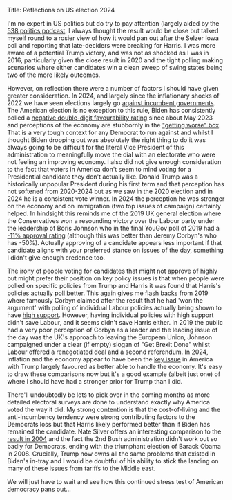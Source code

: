 Title: Reflections on US election 2024

I'm no expert in US politics but do try to pay attention (largely aided by the [538 politics podcast](https://abcnews.go.com/538). 
I always thought the result would be close but talked myself round to a rosier view of how it would pan out after the Selzer 
Iowa poll and reporting that late-deciders were breaking for Harris. I was more aware of a potential Trump victory, and 
was not as shocked as I was in 2016, particularly given the close result in 2020 and the tight polling making 
scenarios where either candidates win a clean sweep of swing states being two of the more likely outcomes.

However, on reflection there were a number of factors I should have given greater consideration. In 2024, and largely since
the inflationary shocks of 2022 we have seen elections largely go [against incumbent governments](https://bsky.app/profile/did:plc:y3xjyk7cpvapkcgtblns3oo6/post/3lacced6sw522).
The American election is no exception to this rule, Biden has consistently polled a [negative double-digit favourability rating](https://projects.fivethirtyeight.com/polls/favorability/joe-biden/)
since about May 2023 and perceptions of the economy are stubbornly in the ["getting worse" box](https://today.yougov.com/topics/economy/trackers/state-of-us-economy). 
That is a very tough context for any Democrat to run against and whilst I thought Biden dropping out was
absolutely the right thing to do it was always going to be difficult for the literal Vice President of this administration
to meaningfully move the dial with an electorate who were not feeling an improving economy.
I also did not give enough consideration to the fact that voters in America don't seem to mind voting for a Presidential
candidate they don't actually like. Donald Trump was a historically unpopular President during his first term and that 
perception has not softened from 2020-2024 but as we saw in the 2020 election and in 2024 he is a consistent vote winner. 
In 2024 the perception he was stronger on the economy and on immigration (two top issues of campaign) certainly helped. 
In hindsight this reminds me of the 2019 UK general election where the Conservatives won a resounding victory over the 
Labour party under the leadership of Boris Johnson who in the final YouGov poll of 2019 had a [-11% approval rating](https://d25d2506sfb94s.cloudfront.net/cumulus_uploads/document/x02rt85qzd/YouGov%20Favourability%20ratings%20191214.pdf)
(although this was better than Jeremy Corbyn's who has -50%). Actually approving of a candidate appears less important 
if that candidate aligns with your preferred stance on issues of the day, something I didn't give enough credence too.

The irony of people voting for candidates that might not approve of highly but might prefer their position on key policy
issues is that when people were polled on specific policies from Trump and Harris it was found that Harris's policies
actually [poll better](https://today.yougov.com/politics/articles/50802-harris-vs-trump-on-the-issues-whose-policies-do-voters-prefer).
This again gives me flash backs from 2019 where famously Corbyn claimed after the result that he had 'won the argument'
with polling of individual Labour policies actually being shown to have [high support](https://labourlist.org/2019/11/how-popular-are-labours-radical-manifesto-policies/).
However, having individual policies with high support didn't save Labour, and it seems didn't save Harris either. In 2019
the public had a very poor perception of Corbyn as a leader and the leading issue of the day was the UK's approach to 
leaving the European Union, Johnson campaigned under a clear (if empty) slogan of "Get Brexit Done" whilst Labour offered
a renegotiated deal and a second referendum. In 2024, inflation and the economy appear to have been the [key issue](https://news.gallup.com/poll/651719/economy-important-issue-2024-presidential-vote.aspx)
in America with Trump largely favoured as better able to handle the economy. It's easy to draw these comparisons now but
it's a good example (albeit just one) of where I should have had a stronger prior for Trump than I did.

There'll undoubtedly be lots to pick over in the coming months as more detailed electoral surveys are done to understand
exactly why America voted the way it did. My strong contention is that the cost-of-living and the anti-incumbency tendency 
were strong contributing factors to the Democrats loss but that Harris likely performed better than if Biden has remained
the candidate. Nate Silver offers an interesting comparison to the [result in 2004](https://www.natesilver.net/p/its-2004-all-over-again) 
and the fact the 2nd Bush administration didn't work out so badly for Democrats, ending with the triumphant election of
Barack Obama in 2008. Crucially, Trump now owns all the same problems that existed in Biden's in-tray and I would be 
doubtful of his ability to stick the landing on many of these issues from tariffs to the Middle east. 

We will just have to wait and see how this continued stress test of American democracy pans out...
